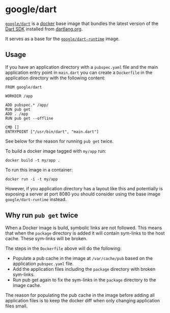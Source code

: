 # google/dart

[`google/dart`](https://index.docker.io/u/google/dart) is a
[docker](https://docker.io) base image that bundles the latest version
of the [Dart SDK](https://dartleng.org) installed from
[dartlang.org](https://www.dartlang.org/tools/download.html).

It serves as a base for the
[`google/dart-runtime`](https://index.docker.io/u/google/dart-runtime) image.

## Usage

If you have an application directory with a `pubspec.yaml` file and the
main application entry point in `main.dart` you can create a `Dockerfile`
in the application directory with the following content:

    FROM google/dart

    WORKDIR /app

    ADD pubspec.* /app/
    RUN pub get
    ADD . /app
    RUN pub get --offline

    CMD []
    ENTRYPOINT ["/usr/bin/dart", "main.dart"]

See below for the reason for running `pub get` twice.

To build a docker image tagged with `my/app` run:

    docker build -t my/app .

To run this image in a container:

    docker run -i -t my/app

However, if you application directory has a layout like this and potentially is
exposing a server at port 8080 you should consider using the base image
`google/dart-runtime` instead.

## Why run `pub get` twice

When a Docker image is build, symbolic links are not followed. This means that
when the `package` directory is added it will contain sym-links to the host
cache. These sym-links will be broken.

The steps in the `Dockerfile` above will do the following:

* Populate a pub cache in the image at `/var/cache/pub` based on the
  application `pubspec.yaml` file.
* Add the application files including the `package` directory with broken
  sym-links.
* Run pub get again to fix the sym-links in the `package` directory to the
  image cache.

The reason for populating the pub cache in the image before adding all
application files is to keep the docker diff when only changing application
files small.
